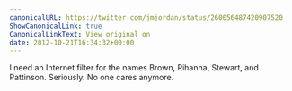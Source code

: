 ```yaml
---
canonicalURL: https://twitter.com/jmjordan/status/260056487420907520
ShowCanonicalLink: true
CanonicalLinkText: View original on
date: 2012-10-21T16:34:32+00:00
---
```

I need an Internet filter for the names Brown, Rihanna, Stewart, and Pattinson. Seriously. No one cares anymore.